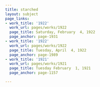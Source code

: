 ```yaml
---
title: starched
layout: subject
page_links:
- work_title: '1922'
  work_url: pages/works/1922
  page_title: Saturday, February  4, 1922
  page_anchor: page-1931
- work_title: '1922'
  work_url: pages/works/1922
  page_title: Tuesday, April  4, 1922
  page_anchor: page-1989
- work_title: '1921'
  work_url: pages/works/1921
  page_title: Tuesday February  1, 1921
  page_anchor: page-1157

---
```

